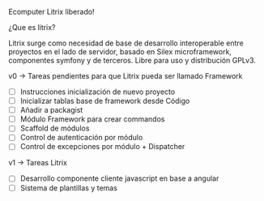 Ecomputer Litrix liberado!

¿Que es litrix?

Litrix surge como necesidad de base de desarrollo interoperable entre proyectos en el lado de servidor, basado en Silex microframework, componentes symfony y de terceros.
Libre para uso y distribución GPLv3.

v0 -> Tareas pendientes para que Litrix pueda ser llamado Framework

- [ ] Instrucciones inicialización de nuevo proyecto
- [ ] Inicializar tablas base de framework desde Código
- [ ] Añadir a packagist
- [ ] Módulo Framework para crear commandos
- [ ] Scaffold de módulos
- [ ] Control de autenticación por módulo
- [ ] Control de excepciones por módulo + Dispatcher

v1 -> Tareas Litrix

- [ ] Desarrollo componente cliente javascript en base a angular
- [ ] Sistema de plantillas y temas